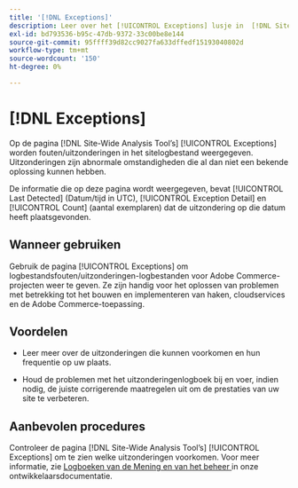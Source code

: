 ```yaml
---
title: '[!DNL Exceptions]'
description: Leer over het [!UICONTROL Exceptions] lusje in  [!DNL Site-Wide Analysis Tool], wanneer om het, zijn voordelen, en beste praktijken te gebruiken.
exl-id: bd793536-b95c-47db-9372-33c00be8e144
source-git-commit: 95ffff39d82cc9027fa633dffedf15193040802d
workflow-type: tm+mt
source-wordcount: '150'
ht-degree: 0%

---
```


# [!DNL Exceptions]

Op de pagina [!DNL Site-Wide Analysis Tool’s] [!UICONTROL Exceptions] worden fouten/uitzonderingen in het sitelogbestand weergegeven. Uitzonderingen zijn abnormale omstandigheden die al dan niet een bekende oplossing kunnen hebben.

De informatie die op deze pagina wordt weergegeven, bevat [!UICONTROL Last Detected] (Datum/tijd in UTC), [!UICONTROL Exception Detail] en [!UICONTROL Count] (aantal exemplaren) dat de uitzondering op die datum heeft plaatsgevonden.

## Wanneer gebruiken

Gebruik de pagina [!UICONTROL Exceptions] om logbestandsfouten/uitzonderingen-logbestanden voor Adobe Commerce-projecten weer te geven. Ze zijn handig voor het oplossen van problemen met betrekking tot het bouwen en implementeren van haken, cloudservices en de Adobe Commerce-toepassing.

## Voordelen

* Leer meer over de uitzonderingen die kunnen voorkomen en hun frequentie op uw plaats.

* Houd de problemen met het uitzonderingenlogboek bij en voer, indien nodig, de juiste corrigerende maatregelen uit om de prestaties van uw site te verbeteren.

## Aanbevolen procedures

Controleer de pagina [!DNL Site-Wide Analysis Tool’s] [!UICONTROL Exceptions] om te zien welke uitzonderingen voorkomen. Voor meer informatie, zie [ Logboeken van de Mening en van het beheer ](https://devdocs.magento.com/cloud/project/log-locations.html) in onze ontwikkelaarsdocumentatie.
